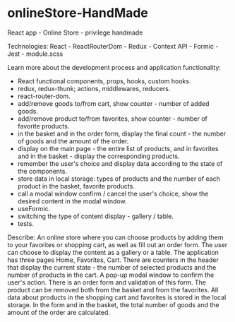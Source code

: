 # onlineStore-HandMade

React app - Online Store - privilege handmade

Technologies:
React - ReactRouterDom - Redux - Context API - Formic - Jest - module.scss

Learn more about the development process and application functionality:

-   React functional components, props, hooks, custom hooks.
-   redux, redux-thunk; actions, middlewares, reducers.
-   react-router-dom.
-   add/remove goods to/from cart, show counter - number of added goods.
-   add/remove product to/from favorites, show counter - number of favorite products.
-   in the basket and in the order form, display the final count - the number of goods and the amount of the order.
-   display on the main page - the entire list of products, and in favorites and in the basket - display the corresponding products.
-   remember the user's choice and display data according to the state of the components.
-   store data in local storage: types of products and the number of each product in the basket, favorite products.
-   call a modal window confirm / cancel the user's choice, show the desired content in the modal window.
-   useFormic.
-   switching the type of content display - gallery / table.
-   tests.

Describe:
An online store where you can choose products by adding them to your favorites or shopping cart, as well as fill out an order form. The user can choose to display the content as a gallery or a table. The application has three pages Home, Favorites, Cart. There are counters in the header that display the current state - the number of selected products and the number of products in the cart. A pop-up modal window to confirm the user's action. There is an order form and validation of this form. The product can be removed both from the basket and from the favorites. All data about products in the shopping cart and favorites is stored in the local storage. In the form and in the basket, the total number of goods and the amount of the order are calculated.

